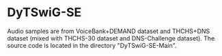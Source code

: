 # DyTSwiG-SE
Audio samples are from VoiceBank+DEMAND dataset and THCHS+DNS dataset (mixed with THCHS-30 dataset and DNS-Challenge dataset). The source code is located in the directory "DyTSwiG-SE-Main".
